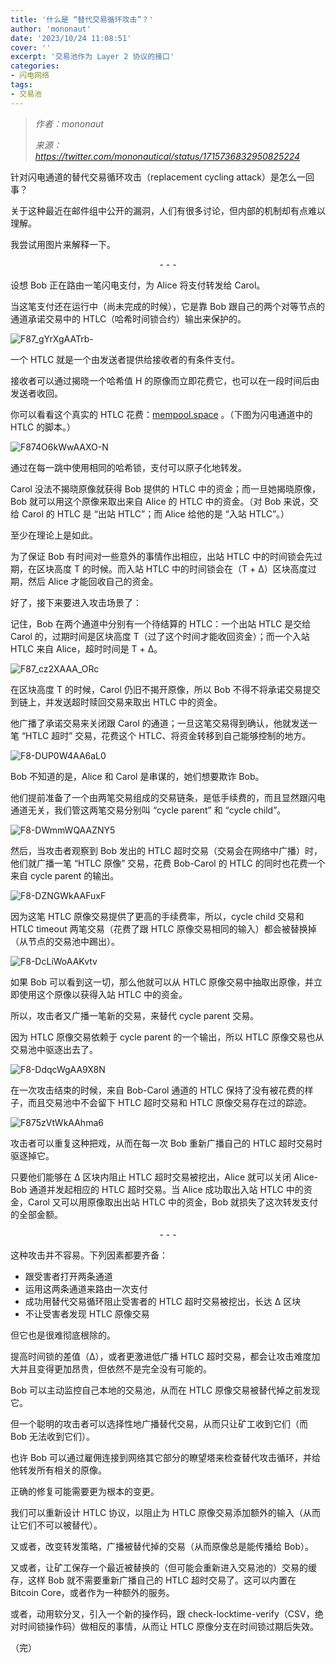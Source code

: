 ```yaml
---
title: '什么是 “替代交易循环攻击”？'
author: 'mononaut'
date: '2023/10/24 11:08:51'
cover: ''
excerpt: '交易池作为 Layer 2 协议的接口'
categories:
- 闪电网络
tags:
- 交易池
---
```



> *作者：mononaut*
> 
> *来源：<https://twitter.com/mononautical/status/1715736832950825224>*



针对闪电通道的替代交易循环攻击（replacement cycling attack）是怎么一回事？

关于这种最近在邮件组中公开的漏洞，人们有很多讨论，但内部的机制却有点难以理解。

我尝试用图片来解释一下。

<p style="text-align:center">- - -</p>


设想 Bob 正在路由一笔闪电支付，为 Alice 将支付转发给 Carol。

当这笔支付还在运行中（尚未完成的时候），它是靠 Bob 跟自己的两个对等节点的通道承诺交易中的 HTLC（哈希时间锁合约）输出来保护的。

![F87_gYrXgAATrb-](../images/how-does-a-lightning-replacement-cycling-attack-work/F87_gYrXgAATrb-.jpg)

一个 HTLC 就是一个由发送者提供给接收者的有条件支付。

接收者可以通过揭晓一个哈希值 H 的原像而立即花费它，也可以在一段时间后由发送者收回。

你可以看看这个真实的 HTLC 花费：[mempool.space](https://mempool.space/tx/4ec0f703e08e2babfbff9da597c6f3710332f29a4bc7175d0e89e8f681f4634a) 。（下图为闪电通道中的 HTLC 的脚本。）

![F874O6kWwAAXO-N](../images/how-does-a-lightning-replacement-cycling-attack-work/F874O6kWwAAXO-N.jpg)

通过在每一跳中使用相同的哈希锁，支付可以原子化地转发。

Carol 没法不揭晓原像就获得 Bob 提供的 HTLC 中的资金；而一旦她揭晓原像，Bob 就可以用这个原像来取出来自 Alice 的 HTLC 中的资金。（对 Bob 来说，交给 Carol 的 HTLC 是 “出站 HTLC”；而 Alice 给他的是 “入站 HTLC”。）

至少在理论上是如此。

为了保证 Bob 有时间对一些意外的事情作出相应，出站 HTLC 中的时间锁会先过期，在区块高度 T 的时候。而入站 HTLC 中的时间锁会在（T + Δ）区块高度过期，然后 Alice 才能回收自己的资金。

好了，接下来要进入攻击场景了：

记住，Bob 在两个通道中分别有一个待结算的 HTLC：一个出站 HTLC 是交给 Carol 的，过期时间是区块高度 T（过了这个时间才能收回资金）；而一个入站 HTLC 来自 Alice，超时时间是 T + Δ。

![F87_cz2XAAA_ORc](../images/how-does-a-lightning-replacement-cycling-attack-work/F87_cz2XAAA_ORc.jpg)

在区块高度 T 的时候，Carol 仍旧不揭开原像，所以 Bob 不得不将承诺交易提交到链上，并发送超时赎回交易来取出 HTLC 中的资金。

他广播了承诺交易来关闭跟 Carol 的通道；一旦这笔交易得到确认，他就发送一笔 “HTLC 超时” 交易，花费这个 HTLC、将资金转移到自己能够控制的地方。

![F8-DUP0W4AA6aL0](../images/how-does-a-lightning-replacement-cycling-attack-work/F8-DUP0W4AA6aL0.png)

Bob 不知道的是，Alice 和 Carol 是串谋的，她们想要欺诈 Bob。

他们提前准备了一个由两笔交易组成的交易链条，是低手续费的，而且显然跟闪电通道无关，我们管这两笔交易分别叫 “cycle parent” 和 “cycle child”。

![F8-DWmmWQAAZNY5](../images/how-does-a-lightning-replacement-cycling-attack-work/F8-DWmmWQAAZNY5.png)

然后，当攻击者观察到 Bob 发出的 HTLC 超时交易（交易会在网络中广播）时，他们就广播一笔 “HTLC 原像” 交易，花费 Bob-Carol 的 HTLC 的同时也花费一个来自 cycle parent 的输出。

![F8-DZNGWkAAFuxF](../images/how-does-a-lightning-replacement-cycling-attack-work/F8-DZNGWkAAFuxF.png)

因为这笔 HTLC 原像交易提供了更高的手续费率，所以，cycle child 交易和 HTLC timeout 两笔交易（花费了跟 HTLC 原像交易相同的输入）都会被替换掉（从节点的交易池中踢出）。

![F8-DcLiWoAAKvtv](../images/how-does-a-lightning-replacement-cycling-attack-work/F8-DcLiWoAAKvtv.png)

如果 Bob 可以看到这一切，那么他就可以从 HTLC 原像交易中抽取出原像，并立即使用这个原像以获得入站 HTLC 中的资金。

所以，攻击者又广播一笔新的交易，来替代 cycle parent 交易。

因为 HTLC 原像交易依赖于 cycle parent 的一个输出，所以 HTLC 原像交易也从交易池中驱逐出去了。

![F8-DdqcWgAA9X8N](../images/how-does-a-lightning-replacement-cycling-attack-work/F8-DdqcWgAA9X8N.png)

在一次攻击结束的时候，来自 Bob-Carol 通道的 HTLC 保持了没有被花费的样子，而且交易池中不会留下 HTLC 超时交易和 HTLC 原像交易存在过的踪迹。

![F875zVtWkAAhma6](../images/how-does-a-lightning-replacement-cycling-attack-work/F875zVtWkAAhma6.jpg)

攻击者可以重复这种把戏，从而在每一次 Bob 重新广播自己的 HTLC 超时交易时驱逐掉它。

只要他们能够在 Δ 区块内阻止 HTLC 超时交易被挖出，Alice 就可以关闭 Alice-Bob 通道并发起相应的 HTLC 超时交易。当 Alice 成功取出入站 HTLC 中的资金，Carol 又可以用原像取出出站 HTLC 中的资金，Bob 就损失了这次转发支付的全部金额。

<p style="text-align:center">- - -</p>


这种攻击并不容易。下列因素都要齐备：

- 跟受害者打开两条通道
- 运用这两条通道来路由一次支付
- 成功用替代交易循环阻止受害者的 HTLC 超时交易被挖出，长达 Δ 区块
- 不让受害者发现 HTLC 原像交易

但它也是很难彻底根除的。

提高时间锁的差值（Δ），或者更激进低广播 HTLC 超时交易，都会让攻击难度加大并且变得更加昂贵，但依然不是完全没有可能的。

Bob 可以主动监控自己本地的交易池，从而在 HTLC 原像交易被替代掉之前发现它。

但一个聪明的攻击者可以选择性地广播替代交易，从而只让矿工收到它们（而 Bob 无法收到它们）。

也许 Bob 可以通过雇佣连接到网络其它部分的瞭望塔来检查替代攻击循环，并给他转发所有相关的原像。

正确的修复可能需要更为根本的变更。

我们可以重新设计 HTLC 协议，以阻止为 HTLC 原像交易添加额外的输入（从而让它们不可以被替代）。

又或者，改变转发策略，广播被替代掉的交易（从而原像总是能传播给 Bob）。

又或者，让矿工保存一个最近被替换的（但可能会重新进入交易池的）交易的缓存，这样 Bob 就不需要重新广播自己的 HTLC 超时交易了。这可以内置在 Bitcoin Core，或者作为一种额外的服务。

或者，动用软分叉，引入一个新的操作码，跟 check-locktime-verify（CSV，绝对时间锁操作码）做相反的事情，从而让 HTLC 原像分支在时间锁过期后失效。

（完）